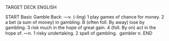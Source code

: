 TARGET DECK
ENGLISH

START
Basic
Gamble
Back: —v. (-ling) 1 play games of chance for money. 2 a bet (a sum of money) in gambling. B (often foll. By away) lose by gambling. 3 risk much in the hope of great gain. 4 (foll. By on) act in the hope of. —n. 1 risky undertaking. 2 spell of gambling.  gambler n.
END
